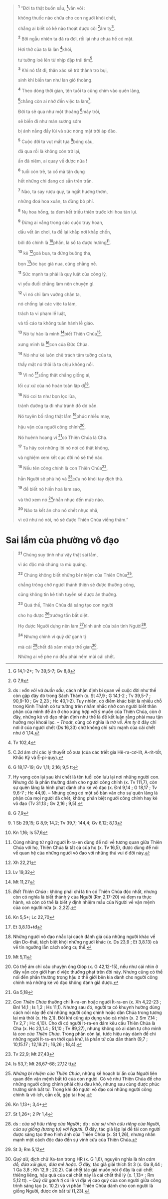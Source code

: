 > <sup><b>1</b></sup> “Đời ta thật buồn sầu, [^1@-5c6cb5b0-d7e0-4073-9470-131b10a9b262]vắn vỏi :
>
> không thuốc nào chữa cho con người khỏi chết,
>
> chẳng ai biết có kẻ nào thoát được cõi [^2@-5c6cb5b0-d7e0-4073-9470-131b10a9b262]âm ty[^2-5c6cb5b0-d7e0-4073-9470-131b10a9b262].
>
> <sup><b>2</b></sup> Bởi ngẫu nhiên ta đã ra đời, rồi lại như chưa hề có mặt.
>
> Hơi thở của ta là làn [^3@-5c6cb5b0-d7e0-4073-9470-131b10a9b262]khói,
>
> tư tưởng loé lên từ nhịp đập trái tim[^3-5c6cb5b0-d7e0-4073-9470-131b10a9b262].
>
> <sup><b>3</b></sup> Khi nó tắt đi, thân xác sẽ trở thành tro bụi,
>
> sinh khí biến tan như làn gió thoảng.
>
> <sup><b>4</b></sup> Theo dòng thời gian, tên tuổi ta cũng chìm vào quên lãng,
>
> [^4@-5c6cb5b0-d7e0-4073-9470-131b10a9b262]chẳng còn ai nhớ đến việc ta làm[^4-5c6cb5b0-d7e0-4073-9470-131b10a9b262].
>
> Đời ta sẽ qua như một thoáng [^5@-5c6cb5b0-d7e0-4073-9470-131b10a9b262]mây trôi,
>
> sẽ biến đi như màn sương sớm
>
> bị ánh nắng đẩy lùi và sức nóng mặt trời áp đảo.
>
> <sup><b>5</b></sup> Cuộc đời ta vụt mất tựa [^6@-5c6cb5b0-d7e0-4073-9470-131b10a9b262]bóng câu,
>
> đã qua rồi là không còn trở lại,
>
> ấn đã niêm, ai quay về được nữa !
>
> <sup><b>6</b></sup> tuổi còn trẻ, ta cố mà tận dụng
>
> hết những chi đang có sẵn trên trần.
>
> <sup><b>7</b></sup> Nào, ta say rượu quý, ta ngất hương thơm,
>
> những đoá hoa xuân, ta đừng bỏ phí.
>
> <sup><b>8</b></sup> Nụ hoa hồng, ta đem kết triều thiên trước khi hoa tàn lụi.
>
> <sup><b>9</b></sup> Đừng ai vắng trong các cuộc truy hoan,
>
> dấu vết ăn chơi, ta để lại khắp nơi khắp chốn,
>
> bởi đó chính là [^8@-5c6cb5b0-d7e0-4073-9470-131b10a9b262]phần, là số ta được hưởng[^6-5c6cb5b0-d7e0-4073-9470-131b10a9b262].
>
> <sup><b>10</b></sup> kẻ [^11@-5c6cb5b0-d7e0-4073-9470-131b10a9b262]goá bụa, ta đừng buông tha,
>
> bọn [^12@-5c6cb5b0-d7e0-4073-9470-131b10a9b262]tóc bạc già nua, cũng chẳng nể.
>
> <sup><b>11</b></sup> Sức mạnh ta phải là quy luật của công lý,
>
> vì yếu đuối chẳng làm nên chuyện gì.
>
> <sup><b>12</b></sup> vì nó chỉ làm vướng chân ta,
>
> nó chống lại các việc ta làm,
>
> trách ta vi phạm lề luật,
>
> và tố cáo ta không tuân hành lễ giáo.
>
> <sup><b>13</b></sup> Nó tự hào là mình [^14@-5c6cb5b0-d7e0-4073-9470-131b10a9b262]biết Thiên Chúa[^9-5c6cb5b0-d7e0-4073-9470-131b10a9b262],
>
> xưng mình là [^15@-5c6cb5b0-d7e0-4073-9470-131b10a9b262]con của Đức Chúa.
>
> <sup><b>14</b></sup> Nó như kẻ luôn chê trách tâm tưởng của ta,
>
> thấy mặt nó thôi là ta chịu không nổi.
>
> <sup><b>15</b></sup> Vì nó [^16@-5c6cb5b0-d7e0-4073-9470-131b10a9b262]sống thật chẳng giống ai,
>
> lối cư xử của nó hoàn toàn lập dị[^10-5c6cb5b0-d7e0-4073-9470-131b10a9b262].
>
> <sup><b>16</b></sup> Nó coi ta như bọn lọc lừa,
>
> tránh đường ta đi như tránh đồ dơ bẩn.
>
> Nó tuyên bố rằng thật lắm [^17@-5c6cb5b0-d7e0-4073-9470-131b10a9b262]phúc nhiều may,
>
> hậu vận của người công chính[^11-5c6cb5b0-d7e0-4073-9470-131b10a9b262].
>
> Nó huênh hoang vì [^18@-5c6cb5b0-d7e0-4073-9470-131b10a9b262]có Thiên Chúa là Cha.
>
> <sup><b>17</b></sup> Ta hãy coi những lời nó nói có thật không,
>
> và nghiệm xem kết cục đời nó sẽ thế nào.
>
> <sup><b>18</b></sup> Nếu tên công chính là con Thiên Chúa[^12-5c6cb5b0-d7e0-4073-9470-131b10a9b262],
>
> hẳn Người sẽ phù hộ và [^19@-5c6cb5b0-d7e0-4073-9470-131b10a9b262]cứu nó khỏi tay địch thù.
>
> <sup><b>19</b></sup> để biết nó hiền hoà làm sao,
>
> và thử xem nó [^20@-5c6cb5b0-d7e0-4073-9470-131b10a9b262]nhẫn nhục đến mức nào.
>
> <sup><b>20</b></sup> Nào ta kết án cho nó chết nhục nhã,
>
> vì cứ như nó nói, nó sẽ được Thiên Chúa viếng thăm.”

# Sai lầm của phường vô đạo

> <sup><b>21</b></sup> Chúng suy tính như vậy thật sai lầm,
>
> vì ác độc mà chúng ra mù quáng.
>
> <sup><b>22</b></sup> Chúng không biết những bí nhiệm của Thiên Chúa[^14-5c6cb5b0-d7e0-4073-9470-131b10a9b262],
>
> chẳng trông chờ người thánh thiện sẽ được thưởng công,
>
> cũng không tin kẻ tinh tuyền sẽ được ân thưởng.
>
> <sup><b>23</b></sup> Quả thế, Thiên Chúa đã sáng tạo con người
>
> cho họ được [^21@-5c6cb5b0-d7e0-4073-9470-131b10a9b262]trường tồn bất diệt.
>
> Họ được Người dựng nên làm [^22@-5c6cb5b0-d7e0-4073-9470-131b10a9b262]hình ảnh của bản tính Người[^15-5c6cb5b0-d7e0-4073-9470-131b10a9b262].
>
> <sup><b>24</b></sup> Nhưng chính vì quỷ dữ ganh tị
>
> mà cái [^23@-5c6cb5b0-d7e0-4073-9470-131b10a9b262]chết đã xâm nhập thế gian[^16-5c6cb5b0-d7e0-4073-9470-131b10a9b262].
>
> Những ai về phe nó đều phải nếm mùi cái chết.

[^2-5c6cb5b0-d7e0-4073-9470-131b10a9b262]: ds : *vắn vỏi và buồn sầu*, cách nhận định bi quan về cuộc đời như thế còn gặp đây đó trong Sách Thánh (x. St 47,9 ; G 14,1-2 ; Tv 39,5-7 ; 90,9-10 ; Gv 2,23 ; Hc 40,1-2). Tuy nhiên, có điểm khác biệt là nhiều chỗ trong Kinh Thánh có tư tưởng trên nhằm nhắc nhở con người biết thân phận của mình để ăn ở cho xứng hợp với ý muốn của Thiên Chúa, còn ở đây, những kẻ vô đạo nhận định như thế là để kết luận rằng phải mau tận hưởng mọi khoái lạc. – *Thoát*, cũng có nghĩa là *trở về*. *Âm ty* ở đây chỉ nơi ở của người chết (Ds 16,33) chứ không chỉ sức mạnh của cái chết như ở 1,14.
[^3-5c6cb5b0-d7e0-4073-9470-131b10a9b262]: C.2d ám chỉ các lý thuyết cổ xưa (của các triết gia Hê-ra-cơ-lít, A-rít-tốt, Khắc Kỷ và Ê-pi-quy).
[^4-5c6cb5b0-d7e0-4073-9470-131b10a9b262]: Hy vọng còn lại sau khi chết là tên tuổi còn lưu lại nơi những người con. Nhưng đó là phần thưởng dành cho người công chính (x. Tv 111,7), còn sự quên lãng là hình phạt dành cho kẻ vô đạo (x. Đnl 9,14 ; G 18,17 ; Tv 9,6-7 ; Hc 44,9). – Nhưng cũng có một số bản văn cho sự quên lãng là phận của mọi người đã chết, không phân biệt người công chính hay kẻ vô đạo (Tv 31,13 ; Gv 2,16 ; 9,5).
[^6-5c6cb5b0-d7e0-4073-9470-131b10a9b262]: Cùng những từ ngữ người Ít-ra-en dùng để nói về tương quan giữa Thiên Chúa với họ, Thiên Chúa là tất cả của họ (x. Tv 16,5), được dùng để nói về quan hệ của những người vô đạo với những thú vui ở đời này.
[^9-5c6cb5b0-d7e0-4073-9470-131b10a9b262]: *Biết Thiên Chúa* : không phải chỉ là tin có Thiên Chúa độc nhất, nhưng còn có nghĩa là biết thánh ý của Người (Rm 2,17-20) và đem ra thực hành, và còn có thể là biết ý định nhiệm mầu của Người về vận mệnh của con người nữa (x. 2,22).
[^10-5c6cb5b0-d7e0-4073-9470-131b10a9b262]: Những người vô đạo nhắc lại cách đánh giá của những người khác về dân Do-thái, tách biệt khỏi những người khác (x. Ds 23,9 ; Et 3,8.13) cả về tín ngưỡng lẫn cách sống cụ thể.
[^11-5c6cb5b0-d7e0-4073-9470-131b10a9b262]: Có thể ám chỉ câu chuyện ông Gióp (x. G 42,12-15), nếu như cái nhìn ở đây vẫn còn giới hạn ở việc thưởng phạt trên đời này. Nhưng cũng có thể nói đến phần thưởng trọng hậu ở thế giới bên kia dành cho người công chính mà những kẻ vô đạo không đánh giá được.
[^12-5c6cb5b0-d7e0-4073-9470-131b10a9b262]: *Con Thiên Chúa* thường chỉ Ít-ra-en hoặc người Ít-ra-en (x. Xh 4,22-23 ; Đnl 14,1 ; Is 1,2 ; Hs 11,1). Nhưng sau đó, người ta có khuynh hướng dùng cách nói này để chỉ những người công chính hoặc dân Chúa trong tương lai mà thôi (x. Hs 2,1). Đôi khi cũng áp dụng vào cá nhân (x. 2 Sm 7,14 ; Tv 2,7 ; Hc 4,10). Cho đi có người Ít-ra-en dám kêu cầu Thiên Chúa là Cha (x. Hc 23,1.4 ; 51,10 ; Tv 89,27), nhưng không có ai dám tự cho mình là *con của Thiên Chúa*. Trong phần còn lại, tước hiệu này dành để chỉ những người Ít-ra-en thời quá khứ, là phần tử của dân thánh (9,7 ; 10,15.17 ; 12,19.21 ; 16,26 ; 18,4).
[^14-5c6cb5b0-d7e0-4073-9470-131b10a9b262]: *Những bí nhiệm của Thiên Chúa*, những kế hoạch bí ẩn của Người liên quan đến vận mệnh bất tử của con người. Có vẻ như Thiên Chúa để cho những người công chính phải chịu đau khổ, nhưng sau cùng được phúc trường sinh bất tử. Trong khi đó người vô đạo coi những người công chính là vô ích, cằn cỗi, gặp tai hoạ.
[^15-5c6cb5b0-d7e0-4073-9470-131b10a9b262]: ds : *của sở hữu riêng của Người* ; db : *của sự vĩnh cửu riêng của Người*, *của sự giống (tương tự) với Người*. Ở đây, tác giả lặp lại đề tài con người được sáng tạo theo hình ảnh của Thiên Chúa (x. St 1,26), nhưng nhấn mạnh một cách độc đáo đến sự vĩnh cửu của Thiên Chúa.
[^16-5c6cb5b0-d7e0-4073-9470-131b10a9b262]: *Quỷ dữ*, dịch chữ Xa-tan trong HR (x. G 1,6), nguyên nghĩa là *tên cám dỗ, đứa xúi giục, đứa mê hoặc*. Ở đây, tác giả giải thích St 3 (x. Ga 8,44 ; 1 Ga 3,8 ; Kh 12,9 ; 20,2). Cái chết tác giả muốn nói ở đây là cái chết thiêng liêng, hậu quả của cái chết này là cái chết thể lý (x. 1,13+ ; Rm 5,12 tt). – Quỷ dữ *ganh tị* có lẽ vì địa vị cao quý của con người giữa công trình sáng tạo (x. 10,2) và vì phần Thiên Chúa dành cho con người là giống Người, được ơn bất tử (1,23).
[^1@-5c6cb5b0-d7e0-4073-9470-131b10a9b262]: G 14,1-2+; Tv 39,5-7; Gv 8,8
[^2@-5c6cb5b0-d7e0-4073-9470-131b10a9b262]: G 7,9
[^3@-5c6cb5b0-d7e0-4073-9470-131b10a9b262]: Tv 102,4
[^4@-5c6cb5b0-d7e0-4073-9470-131b10a9b262]: G 18,17-19; Gv 1,11; 2,16; 9,5 tt
[^5@-5c6cb5b0-d7e0-4073-9470-131b10a9b262]: G 7,9
[^6@-5c6cb5b0-d7e0-4073-9470-131b10a9b262]: 1 Sb 29,15; G 8,9; 14,2; Tv 39,7; 144,4; Gv 6,12; 8,13
[^8@-5c6cb5b0-d7e0-4073-9470-131b10a9b262]: Kn 1,16; Is 57,6
[^11@-5c6cb5b0-d7e0-4073-9470-131b10a9b262]: Xh 22,21
[^12@-5c6cb5b0-d7e0-4073-9470-131b10a9b262]: Lv 19,32
[^14@-5c6cb5b0-d7e0-4073-9470-131b10a9b262]: Mt 11,27
[^15@-5c6cb5b0-d7e0-4073-9470-131b10a9b262]: Kn 5,5+; Lc 22,70
[^16@-5c6cb5b0-d7e0-4073-9470-131b10a9b262]: Et 3,8.13+tđ
[^17@-5c6cb5b0-d7e0-4073-9470-131b10a9b262]: Mt 5,11
[^18@-5c6cb5b0-d7e0-4073-9470-131b10a9b262]: Ga 5,18
[^19@-5c6cb5b0-d7e0-4073-9470-131b10a9b262]: Tv 22,9; Mt 27,43
[^20@-5c6cb5b0-d7e0-4073-9470-131b10a9b262]: Is 53,7; Mt 26,67-68; 27,12 tt
[^21@-5c6cb5b0-d7e0-4073-9470-131b10a9b262]: Kn 1,13+; 3,4+
[^22@-5c6cb5b0-d7e0-4073-9470-131b10a9b262]: St 1,26+; 2 Pr 1,4
[^23@-5c6cb5b0-d7e0-4073-9470-131b10a9b262]: St 3; Rm 5,12